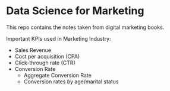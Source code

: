 # Data Science for Marketing

This repo contains the notes taken from digital marketing books.

Important KPIs used in Marketing Industry:
- Sales Revenue
- Cost per acquisition (CPA)
- Click-through rate (CTR)
- Conversion Rate
    * Aggregate Conversion Rate
    * Conversion rates by age/marital status

